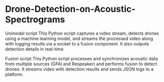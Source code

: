 # Drone-Detection-on-Acoustic-Spectrograms

Unimodal script
This Python script captures a video stream, detects drones using a machine learning model, and streams the processed video along with logging results via a socket to a fusion component. It also outputs detection details in real-time.

Fusion script
This Python script processes and synchronizes acoustic data from multiple sources (GFAI and Respeaker) and performs fusion to detect drones. It streams video with detection results and sends JSON logs to a platform.
